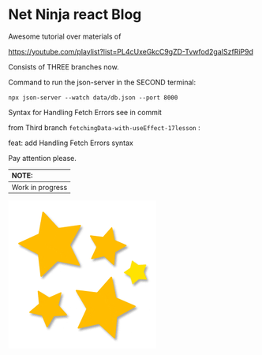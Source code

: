 # Net Ninja react Blog 

Awesome tutorial over materials of

https://youtube.com/playlist?list=PL4cUxeGkcC9gZD-Tvwfod2gaISzfRiP9d 

Consists of THREE branches now. 

Command to run the json-server in the SECOND terminal:

```
npx json-server --watch data/db.json --port 8000
```

Syntax for Handling Fetch Errors see in commit 

from Third branch `fetchingData-with-useEffect-17lesson` :

feat: add Handling Fetch Errors syntax

Pay attention please.

| NOTE: |
| :--- |
| Work in progress |

![](https://github.com/Hacking-NASSA-with-HTML/Array_iteration_cheatsheet/blob/main/star.gif)